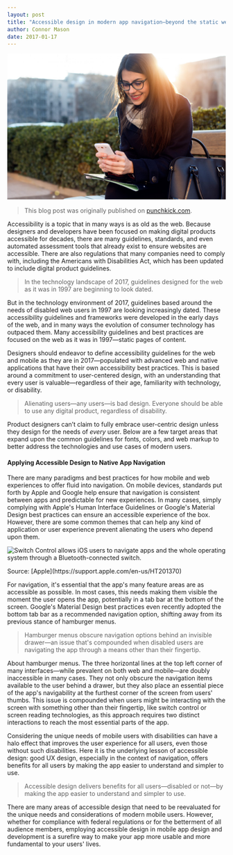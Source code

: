 ```yaml
---
layout: post
title: "Accessible design in modern app navigation—beyond the static web"
author: Connor Mason 
date: 2017-01-17
---
```


![Photograph of a woman using an embarrassingly ancient Android handset, sitting outdoors, smiling.](/assets/woman-using-android-phone.jpg)

> This blog post was originally published on [punchkick.com](https://www.punchkick.com/blog/2017/01/17/accessible-design-in-modern-app-navigation-beyond-the-static-web).

Accessibility is a topic that in many ways is as old as the web. Because designers and developers have been focused on making digital products accessible for decades, there are many guidelines, standards, and even automated assessment tools that already exist to ensure websites are accessible. There are also regulations that many companies need to comply with, including the Americans with Disabilities Act, which has been updated to include digital product guidelines.

> In the technology landscape of 2017, guidelines designed for the web as it was in 1997 are beginning to look dated.

But in the technology environment of 2017, guidelines based around the needs of disabled web users in 1997 are looking increasingly dated. These accessibility guidelines and frameworks were developed in the early days of the web, and in many ways the evolution of consumer technology has outpaced them. Many accessibility guidelines and best practices are focused on the web as it was in 1997—static pages of content. 

Designers should endeavor to define accessibility guidelines for the web and mobile as they are in 2017—populated with advanced web and native applications that have their own accessibility best practices. This is based around a commitment to user-centered design, with an understanding that every user is valuable—regardless of their age, familiarity with technology, or disability.

> Alienating users—any users—is bad design. Everyone should be able to use any digital product, regardless of disability.

Product designers can’t claim to fully embrace user-centric design unless they design for the needs of *every* user. Below are a few target areas that expand upon the common guidelines for fonts, colors, and web markup to better address the technologies and use cases of modern users.

#### Applying Accessible Design to Native App Navigation

There are many paradigms and best practices for how mobile and web experiences to offer fluid into navigation. On mobile devices, standards put forth by Apple and Google help ensure that navigation is consistent between apps and predictable for new experiences. In many cases, simply complying with Apple's Human Interface Guidelines or Google's Material Design best practices can ensure an accessible experience of the box. However, there are some common themes that can help any kind of application or user experience prevent alienating the users who depend upon them.

![Switch Control allows iOS users to navigate apps and the whole operating system through a Bluetooth-connected switch.](https://www.punchkick.com/wp-content/uploads/2017/01/switch-control-ios-image.002.jpeg)
<div class="caption">Source: [Apple](https://support.apple.com/en-us/HT201370)</div>

For navigation, it's essential that the app's many feature areas are as accessible as possible. In most cases, this needs making them visible the moment the user opens the app, potentially in a tab bar at the bottom of the screen. Google's Material Design best practices even recently adopted the bottom tab bar as a recommended navigation option, shifting away from its previous stance of hamburger menus.

> Hamburger menus obscure navigation options behind an invisible drawer—an issue that's compounded when disabled users are navigating the app through a means other than their fingertip.

About hamburger menus. The three horizontal lines at the top left corner of many interfaces—while prevalent on both web and mobile—are doubly inaccessible in many cases. They not only obscure the navigation items available to the user behind a drawer, but they also place an essential piece of the app's navigability at the furthest corner of the screen from users' thumbs. This issue is compounded when users might be interacting with the screen with something other than their fingertip, like switch control or screen reading technologies, as this approach requires two distinct interactions to reach the most essential parts of the app.

Considering the unique needs of mobile users with disabilities can have a halo effect that improves the user experience for all users, even those without such disabilities. Here it is the underlying lesson of accessible design: good UX design, especially in the context of navigation, offers benefits for all users by making the app easier to understand and simpler to use.

> Accessible design delivers benefits for all users—disabled or not—by making the app easier to understand and simpler to use.

There are many areas of accessible design that need to be reevaluated for the unique needs and considerations of modern mobile users. However, whether for compliance with federal regulations or for the betterment of all audience members, employing accessible design in mobile app design and development is a surefire way to make your app more usable and more fundamental to your users' lives.